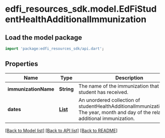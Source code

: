 # edfi_resources_sdk.model.EdFiStudentHealthAdditionalImmunization

## Load the model package
```dart
import 'package:edfi_resources_sdk/api.dart';
```

## Properties
Name | Type | Description | Notes
------------ | ------------- | ------------- | -------------
**immunizationName** | **String** | The name of the immunization that the student has received. | 
**dates** | [**List<EdFiStudentHealthAdditionalImmunizationDate>**](EdFiStudentHealthAdditionalImmunizationDate.md) | An unordered collection of studentHealthAdditionalImmunizationDates. The year, month and day of the related additional immunization. | [optional] [default to const []]

[[Back to Model list]](../README.md#documentation-for-models) [[Back to API list]](../README.md#documentation-for-api-endpoints) [[Back to README]](../README.md)


